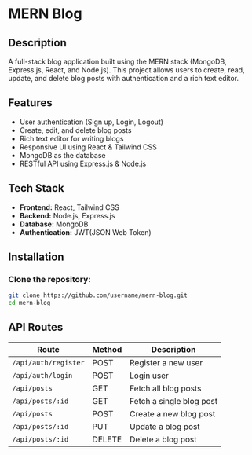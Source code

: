 # MERN Blog

## Description
A full-stack blog application built using the MERN stack (MongoDB, Express.js, React, and Node.js). This project allows users to create, read, update, and delete blog posts with authentication and a rich text editor.

## Features
- User authentication (Sign up, Login, Logout)
- Create, edit, and delete blog posts
- Rich text editor for writing blogs
- Responsive UI using React & Tailwind CSS
- MongoDB as the database
- RESTful API using Express.js & Node.js

## Tech Stack
- **Frontend:** React, Tailwind CSS
- **Backend:** Node.js, Express.js
- **Database:** MongoDB
- **Authentication:** JWT(JSON Web Token)

## Installation
### Clone the repository:
```bash
git clone https://github.com/username/mern-blog.git
cd mern-blog
```

## API Routes
| Route            | Method | Description |
|-----------------|--------|-------------|
| `/api/auth/register` | POST | Register a new user |
| `/api/auth/login` | POST | Login user |
| `/api/posts` | GET | Fetch all blog posts |
| `/api/posts/:id` | GET | Fetch a single blog post |
| `/api/posts` | POST | Create a new blog post |
| `/api/posts/:id` | PUT | Update a blog post |
| `/api/posts/:id` | DELETE | Delete a blog post |



